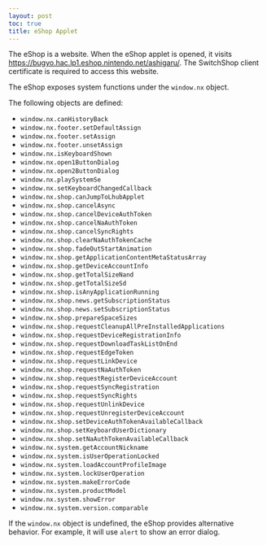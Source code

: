 ```yaml
---
layout: post
toc: true
title: eShop Applet
---
```


The eShop is a website. When the eShop applet is opened, it visits https://bugyo.hac.lp1.eshop.nintendo.net/ashigaru/. The SwitchShop client certificate is required to access this website.

The eShop exposes system functions under the `window.nx` object.

The following objects are defined:

* `window.nx.canHistoryBack`
* `window.nx.footer.setDefaultAssign`
* `window.nx.footer.setAssign`
* `window.nx.footer.unsetAssign`
* `window.nx.isKeyboardShown`
* `window.nx.open1ButtonDialog`
* `window.nx.open2ButtonDialog`
* `window.nx.playSystemSe`
* `window.nx.setKeyboardChangedCallback`
* `window.nx.shop.canJumpToLhubApplet`
* `window.nx.shop.cancelAsync`
* `window.nx.shop.cancelDeviceAuthToken`
* `window.nx.shop.cancelNaAuthToken`
* `window.nx.shop.cancelSyncRights`
* `window.nx.shop.clearNaAuthTokenCache`
* `window.nx.shop.fadeOutStartAnimation`
* `window.nx.shop.getApplicationContentMetaStatusArray`
* `window.nx.shop.getDeviceAccountInfo`
* `window.nx.shop.getTotalSizeNand`
* `window.nx.shop.getTotalSizeSd`
* `window.nx.shop.isAnyApplicationRunning`
* `window.nx.shop.news.getSubscriptionStatus`
* `window.nx.shop.news.setSubscriptionStatus`
* `window.nx.shop.prepareSpaceSizes`
* `window.nx.shop.requestCleanupAllPreInstalledApplications`
* `window.nx.shop.requestDeviceRegistrationInfo`
* `window.nx.shop.requestDownloadTaskListOnEnd`
* `window.nx.shop.requestEdgeToken`
* `window.nx.shop.requestLinkDevice`
* `window.nx.shop.requestNaAuthToken`
* `window.nx.shop.requestRegisterDeviceAccount`
* `window.nx.shop.requestSyncRegistration`
* `window.nx.shop.requestSyncRights`
* `window.nx.shop.requestUnlinkDevice`
* `window.nx.shop.requestUnregisterDeviceAccount`
* `window.nx.shop.setDeviceAuthTokenAvailableCallback`
* `window.nx.shop.setKeyboardUserDictionary`
* `window.nx.shop.setNaAuthTokenAvailableCallback`
* `window.nx.system.getAccountNickname`
* `window.nx.system.isUserOperationLocked`
* `window.nx.system.loadAccountProfileImage`
* `window.nx.system.lockUserOperation`
* `window.nx.system.makeErrorCode`
* `window.nx.system.productModel`
* `window.nx.system.showError`
* `window.nx.system.version.comparable`

If the `window.nx` object is undefined, the eShop provides alternative behavior. For example, it will use `alert` to show an error dialog.